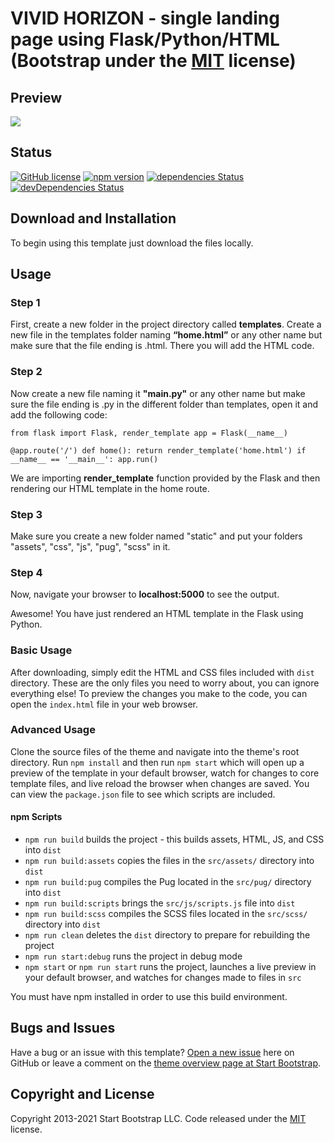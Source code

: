 # VIVID HORIZON - single landing page using Flask/Python/HTML (Bootstrap under the [MIT](https://github.com/StartBootstrap/startbootstrap-grayscale/blob/master/LICENSE) license)

## Preview

![](https://getspace.cloud/cloud/s/qbwAYmwLwZ2dSKK/preview)

## Status

[![GitHub license](https://img.shields.io/badge/license-MIT-blue.svg)](https://raw.githubusercontent.com/StartBootstrap/startbootstrap-grayscale/master/LICENSE)
[![npm version](https://img.shields.io/npm/v/startbootstrap-grayscale.svg)](https://www.npmjs.com/package/startbootstrap-grayscale)
[![dependencies Status](https://david-dm.org/StartBootstrap/startbootstrap-grayscale/status.svg)](https://david-dm.org/StartBootstrap/startbootstrap-grayscale)
[![devDependencies Status](https://david-dm.org/StartBootstrap/startbootstrap-grayscale/dev-status.svg)](https://david-dm.org/StartBootstrap/startbootstrap-grayscale?type=dev)

## Download and Installation

To begin using this template just download the files locally.

## Usage

### Step 1

First, create a new folder in the project directory called **templates**. Create a new file in the templates folder naming **“home.html”** or any other name but make sure that the file ending is .html. There you will add the HTML code.

### Step 2

Now create a new file naming it **"main.py"** or any other name but make sure the file ending is .py in the different folder than templates, open it and add the following code:

`from flask import Flask, render_template
app = Flask(__name__)`

`@app.route('/')
def home():
  return render_template('home.html')
if __name__ == '__main__':
  app.run()`

We are importing **render_template** function provided by the Flask and then rendering our HTML template in the home route.

### Step 3

Make sure you create a new folder named "static" and put your folders "assets", "css", "js", "pug", "scss" in it.

### Step 4

Now, navigate your browser to **localhost:5000** to see the output.

Awesome! You have just rendered an HTML template in the Flask using Python.

### Basic Usage

After downloading, simply edit the HTML and CSS files included with `dist` directory. These are the only files you need to worry about, you can ignore everything else! To preview the changes you make to the code, you can open the `index.html` file in your web browser.

### Advanced Usage

Clone the source files of the theme and navigate into the theme's root directory. Run `npm install` and then run `npm start` which will open up a preview of the template in your default browser, watch for changes to core template files, and live reload the browser when changes are saved. You can view the `package.json` file to see which scripts are included.

#### npm Scripts

- `npm run build` builds the project - this builds assets, HTML, JS, and CSS into `dist`
- `npm run build:assets` copies the files in the `src/assets/` directory into `dist`
- `npm run build:pug` compiles the Pug located in the `src/pug/` directory into `dist`
- `npm run build:scripts` brings the `src/js/scripts.js` file into `dist`
- `npm run build:scss` compiles the SCSS files located in the `src/scss/` directory into `dist`
- `npm run clean` deletes the `dist` directory to prepare for rebuilding the project
- `npm run start:debug` runs the project in debug mode
- `npm start` or `npm run start` runs the project, launches a live preview in your default browser, and watches for changes made to files in `src`

You must have npm installed in order to use this build environment.

## Bugs and Issues

Have a bug or an issue with this template? [Open a new issue](https://github.com/StartBootstrap/startbootstrap-grayscale/issues) here on GitHub or leave a comment on the [theme overview page at Start Bootstrap](https://startbootstrap.com/theme/grayscale/).

## Copyright and License

Copyright 2013-2021 Start Bootstrap LLC. Code released under the [MIT](https://github.com/StartBootstrap/startbootstrap-grayscale/blob/master/LICENSE) license.
